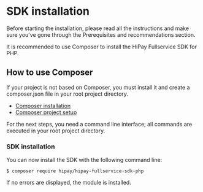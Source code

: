 # SDK installation

Before starting the installation, please read all the instructions and make sure you've gone through the Prerequisites and recommendations section.

It is recommended to use Composer to install the HiPay Fullservice SDK for PHP.

## How to use Composer

If your project is not based on Composer, you must install it and create a composer.json file in your root project directory.

+ [Composer installation](https://getcomposer.org/doc/00-intro.md)
+ [Composer project setup](https://getcomposer.org/doc/01-basic-usage.md#composer-json-project-setup)

For the next steps, you need a command line interface; all commands are executed in your root project directory.

### SDK installation

You can now install the SDK with the following command line:

```
$ composer require hipay/hipay-fullservice-sdk-php
```

If no errors are displayed, the module is installed.
